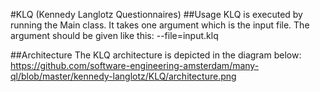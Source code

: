 #KLQ (Kennedy Langlotz Questionnaires)
##Usage
KLQ is executed by running the Main class. It takes one argument which is the input file. The argument should be given like this: --file=input.klq

##Architecture
The KLQ architecture is depicted in the diagram below:
https://github.com/software-engineering-amsterdam/many-ql/blob/master/kennedy-langlotz/KLQ/architecture.png
